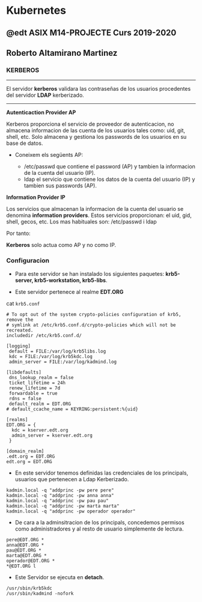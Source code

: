 # Kubernetes
## @edt ASIX M14-PROJECTE Curs 2019-2020
## Roberto Altamirano Martinez
### KERBEROS
-----------------------------------------------------------------------------

El servidor **kerberos** validara las contraseñas de los usuarios procedentes del servidor **LDAP** kerberizado.

---

**Autenticaction Provider AP**

Kerberos proporciona el servicio de proveedor de autenticacion, no almacena informacion de las cuenta de los usuarios tales como: uid, git, shell, etc.
Solo almacena y gestiona los passwords de los usuarios en su base de datos.

* Coneixem els següents AP:

	* /etc/passwd que contiene el password (AP) y tambien la informacion de la cuenta del usuario (IP).
	* ldap el servicio que contiene los datos de la cuenta del usuario (IP) y tambien sus passwords (AP).

**Information Provider IP**

Los servicios que almacenan la informacion de la cuenta del usuario se denomina **information providers**.
Estos servicios proporcionan: el uid, gid, shell, gecos, etc. Los mas habituales son:  /etc/passwd i ldap

Por tanto:

**Kerberos** solo actua como AP  y no como IP.

### Configuracion

* Para este servidor se han instalado los siguientes paquetes: **krb5-server, krb5-workstation, krb5-libs**.

* Este servidor pertenece al realme **EDT.ORG**


cat `krb5.conf`

```
# To opt out of the system crypto-policies configuration of krb5, remove the
# symlink at /etc/krb5.conf.d/crypto-policies which will not be recreated.
includedir /etc/krb5.conf.d/

[logging]
 default = FILE:/var/log/krb5libs.log
 kdc = FILE:/var/log/krb5kdc.log
 admin_server = FILE:/var/log/kadmind.log

[libdefaults]
 dns_lookup_realm = false
 ticket_lifetime = 24h
 renew_lifetime = 7d
 forwardable = true
 rdns = false
 default_realm = EDT.ORG
# default_ccache_name = KEYRING:persistent:%{uid}

[realms]
EDT.ORG = {
  kdc = kserver.edt.org
  admin_server = kserver.edt.org
 }

[domain_realm]
.edt.org = EDT.ORG
edt.org = EDT.ORG
```

* En este servidor tenemos definidas las credenciales de los principals, usuarios que pertenecen a Ldap Kerberizado.

```
kadmin.local -q "addprinc -pw pere pere"
kadmin.local -q "addprinc -pw anna anna"
kadmin.local -q "addprinc -pw pau pau"
kadmin.local -q "addprinc -pw marta marta"
kadmin.local -q "addprinc -pw operador operador"
```

* De cara a la adminsitracion de los principals, concedemos permisos como administradores y al resto de usuario simplemente de lectura.


```
pere@EDT.ORG *
anna@EDT.ORG *
pau@EDT.ORG *
marta@EDT.ORG *
operador@EDT.ORG *
*@EDT.ORG l
```

* Este Servidor se ejecuta en  **detach**.

```
/usr/sbin/krb5kdc
/usr/sbin/kadmind -nofork 
```


